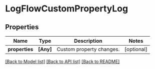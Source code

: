 # LogFlowCustomPropertyLog

## Properties
Name | Type | Description | Notes
------------ | ------------- | ------------- | -------------
**properties** | **[Any]** | Custom property changes. | [optional] 

[[Back to Model list]](../README.md#documentation-for-models) [[Back to API list]](../README.md#documentation-for-api-endpoints) [[Back to README]](../README.md)


